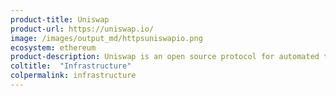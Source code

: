 ```yaml
---
product-title: Uniswap
product-url: https://uniswap.io/
image: /images/output_md/httpsuniswapio.png
ecosystem: ethereum
product-description: Uniswap is an open source protocol for automated token exchange on Ethereum.
coltitle:  "Infrastructure"
colpermalink: infrastructure
---
```

